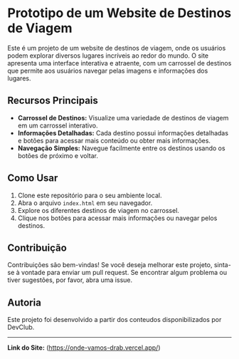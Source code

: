 # Prototipo de um Website de Destinos de Viagem

Este é um projeto de um website de destinos de viagem, onde os usuários podem explorar diversos lugares incríveis ao redor do mundo. O site apresenta uma interface interativa e atraente, com um carrossel de destinos que permite aos usuários navegar pelas imagens e informações dos lugares.

## Recursos Principais

- **Carrossel de Destinos:** Visualize uma variedade de destinos de viagem em um carrossel interativo.
- **Informações Detalhadas:** Cada destino possui informações detalhadas e botões para acessar mais conteúdo ou obter mais informações.
- **Navegação Simples:** Navegue facilmente entre os destinos usando os botões de próximo e voltar.

## Como Usar

1. Clone este repositório para o seu ambiente local.
2. Abra o arquivo `index.html` em seu navegador.
3. Explore os diferentes destinos de viagem no carrossel.
4. Clique nos botões para acessar mais informações ou navegar pelos destinos.

## Contribuição

Contribuições são bem-vindas! Se você deseja melhorar este projeto, sinta-se à vontade para enviar um pull request. Se encontrar algum problema ou tiver sugestões, por favor, abra uma issue.

## Autoria

Este projeto foi desenvolvido a partir dos conteudos disponibilizados por DevClub.

---

**Link do Site:** (https://onde-vamos-drab.vercel.app/)
